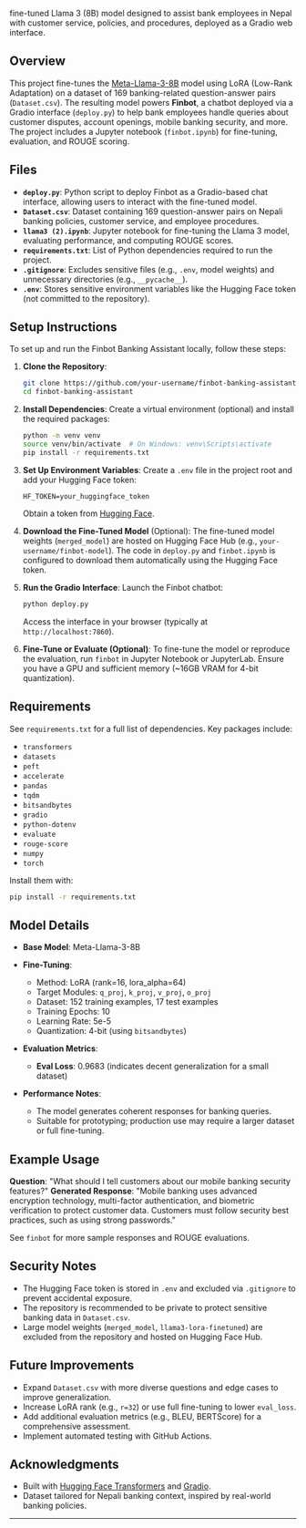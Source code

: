 fine-tuned Llama 3 (8B) model designed to assist bank employees in Nepal with customer service, policies, and procedures, deployed as a Gradio web interface.

## Overview

This project fine-tunes the [Meta-Llama-3-8B](https://huggingface.co/meta-llama/Meta-Llama-3-8B) model using LoRA (Low-Rank Adaptation) on a dataset of 169 banking-related question-answer pairs (`Dataset.csv`). The resulting model powers **Finbot**, a chatbot deployed via a Gradio interface (`deploy.py`) to help bank employees handle queries about customer disputes, account openings, mobile banking security, and more. The project includes a Jupyter notebook (`finbot.ipynb`) for fine-tuning, evaluation, and ROUGE scoring.

## Files

- **`deploy.py`**: Python script to deploy Finbot as a Gradio-based chat interface, allowing users to interact with the fine-tuned model.
- **`Dataset.csv`**: Dataset containing 169 question-answer pairs on Nepali banking policies, customer service, and employee procedures.
- **`llama3 (2).ipynb`**: Jupyter notebook for fine-tuning the Llama 3 model, evaluating performance, and computing ROUGE scores.
- **`requirements.txt`**: List of Python dependencies required to run the project.
- **`.gitignore`**: Excludes sensitive files (e.g., `.env`, model weights) and unnecessary directories (e.g., `__pycache__`).
- **`.env`**: Stores sensitive environment variables like the Hugging Face token (not committed to the repository).

## Setup Instructions

To set up and run the Finbot Banking Assistant locally, follow these steps:

1. **Clone the Repository**:
   ```bash
   git clone https://github.com/your-username/finbot-banking-assistant.git
   cd finbot-banking-assistant
   ```

2. **Install Dependencies**:
   Create a virtual environment (optional) and install the required packages:
   ```bash
   python -m venv venv
   source venv/bin/activate  # On Windows: venv\Scripts\activate
   pip install -r requirements.txt
   ```

3. **Set Up Environment Variables**:
   Create a `.env` file in the project root and add your Hugging Face token:
   ```plaintext
   HF_TOKEN=your_huggingface_token
   ```
   Obtain a token from [Hugging Face](https://huggingface.co/settings/tokens).

4. **Download the Fine-Tuned Model** (Optional):
   The fine-tuned model weights (`merged_model`) are hosted on Hugging Face Hub (e.g., `your-username/finbot-model`). The code in `deploy.py` and `finbot.ipynb` is configured to download them automatically using the Hugging Face token.

5. **Run the Gradio Interface**:
   Launch the Finbot chatbot:
   ```bash
   python deploy.py
   ```
   Access the interface in your browser (typically at `http://localhost:7860`).

6. **Fine-Tune or Evaluate (Optional)**:
   To fine-tune the model or reproduce the evaluation, run `finbot` in Jupyter Notebook or JupyterLab. Ensure you have a GPU and sufficient memory (~16GB VRAM for 4-bit quantization).

## Requirements

See `requirements.txt` for a full list of dependencies. Key packages include:
- `transformers`
- `datasets`
- `peft`
- `accelerate`
- `pandas`
- `tqdm`
- `bitsandbytes`
- `gradio`
- `python-dotenv`
- `evaluate`
- `rouge-score`
- `numpy`
- `torch`

Install them with:
```bash
pip install -r requirements.txt
```

## Model Details

- **Base Model**: Meta-Llama-3-8B
- **Fine-Tuning**:
  - Method: LoRA (rank=16, lora_alpha=64)
  - Target Modules: `q_proj`, `k_proj`, `v_proj`, `o_proj`
  - Dataset: 152 training examples, 17 test examples
  - Training Epochs: 10
  - Learning Rate: 5e-5
  - Quantization: 4-bit (using `bitsandbytes`)
- **Evaluation Metrics**:
  - **Eval Loss**: 0.9683 (indicates decent generalization for a small dataset)

- **Performance Notes**:
  - The model generates coherent responses for banking queries.
  - Suitable for prototyping; production use may require a larger dataset or full fine-tuning.

## Example Usage

**Question**: "What should I tell customers about our mobile banking security features?"
**Generated Response**: "Mobile banking uses advanced encryption technology, multi-factor authentication, and biometric verification to protect customer data. Customers must follow security best practices, such as using strong passwords."

See `finbot` for more sample responses and ROUGE evaluations.

## Security Notes

- The Hugging Face token is stored in `.env` and excluded via `.gitignore` to prevent accidental exposure.
- The repository is recommended to be private to protect sensitive banking data in `Dataset.csv`.
- Large model weights (`merged_model`, `llama3-lora-finetuned`) are excluded from the repository and hosted on Hugging Face Hub.

## Future Improvements

- Expand `Dataset.csv` with more diverse questions and edge cases to improve generalization.
- Increase LoRA rank (e.g., `r=32`) or use full fine-tuning to lower `eval_loss`.
- Add additional evaluation metrics (e.g., BLEU, BERTScore) for a comprehensive assessment.
- Implement automated testing with GitHub Actions.



## Acknowledgments

- Built with [Hugging Face Transformers](https://huggingface.co/docs/transformers) and [Gradio](https://gradio.app).
- Dataset tailored for Nepali banking context, inspired by real-world banking policies.

---
